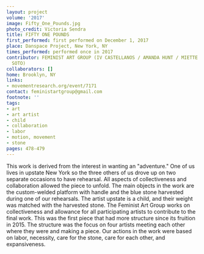 ```yaml
---
layout: project
volume: '2017'
image: Fifty_One_Pounds.jpg
photo_credit: Victoria Sendra
title: FIFTY ONE POUNDS
first_performed: first performed on December 1, 2017
place: Danspace Project, New York, NY
times_performed: performed once in 2017
contributor: FEMINIST ART GROUP (IV CASTELLANOS / AMANDA HUNT / MIETTE MAHARRY / J.
  SOTO)
collaborators: []
home: Brooklyn, NY
links:
- movementresearch.org/event/7171
contact: feministartgroup@gmail.com
footnote: ''
tags:
- art
- art artist
- child
- collaboration
- labor
- motion, movement
- stone
pages: 478-479
---
```


This work is derived from the interest in wanting an "adventure." One of us lives in upstate New York so the three others of us drove up on two separate occasions to have rehearsal. All aspects of collectiveness and collaboration allowed the piece to unfold. The main objects in the work are the custom-welded platform with handle and the blue stone harvested during one of our rehearsals. The artist upstate is a child, and their weight was matched with the harvested stone. The Feminist Art Group works on collectiveness and allowance for all participating artists to contribute to the final work. This was the first piece that had more structure since its fruition in 2015. The structure was the focus on four artists meeting each other where they were and making a piece. Our actions in the work were based on labor, necessity, care for the stone, care for each other, and expansiveness.
